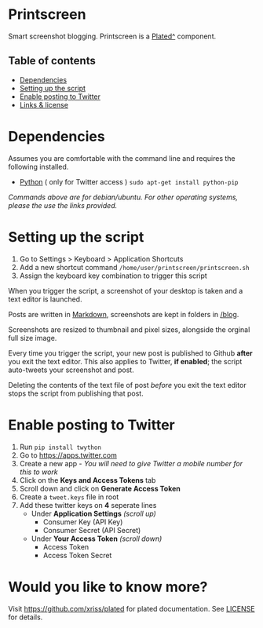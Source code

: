 
# Printscreen

Smart screenshot blogging. Printscreen is a [Plated^](https://github.com/xriss/plated) component.

## Table of contents
  - [Dependencies](#dependencies)
  - [Setting up the script](#setting-up-the-script)
  - [Enable posting to Twitter](#enable-posting-to-twitter)
  - [Links & license](#would-you-like-to-know-more)

# Dependencies

Assumes you are comfortable with the command line and requires the following installed.

- [Python](https://packaging.python.org/installing/) ( only for Twitter access ) ```sudo apt-get install python-pip```

_Commands above are for debian/ubuntu. For other operating systems, please the use the links provided._

# Setting up the script

1. Go to Settings > Keyboard > Application Shortcuts
2. Add a new shortcut command ```/home/user/printscreen/printscreen.sh```
3. Assign the keyboard key combination to trigger this script

When you trigger the script, a screenshot of your desktop is taken and a text editor is launched.

Posts are written in [Markdown](https://github.com/adam-p/markdown-here/wiki/Markdown-Cheatsheet), screenshots are kept in folders in [/blog](https://github.com/notshi/printscreen/tree/master/plated/source/blog).

Screenshots are resized to thumbnail and pixel sizes, alongside the orginal full size image.

Every time you trigger the script, your new post is published to Github **after** you exit the text editor. This also applies to Twitter, **if enabled**; the script auto-tweets your screenshot and post.

Deleting the contents of the text file of post _before_ you exit the text editor stops the script from publishing that post.


# Enable posting to Twitter

1. Run ```pip install twython```
2. Go to https://apps.twitter.com
3. Create a new app - _You will need to give Twitter a mobile number for this to work_
4. Click on the **Keys and Access Tokens** tab
5. Scroll down and click on **Generate Access Token**
6. Create a ```tweet.keys``` file in root
7. Add these twitter keys on **4** seperate lines
    - Under **Application Settings** _(scroll up)_
      - Consumer Key (API Key)
	  - Consumer Secret (API Secret)
    - Under **Your Access Token** _(scroll down)_
	  - Access Token
	  - Access Token Secret


# Would you like to know more?

Visit https://github.com/xriss/plated for plated documentation. See [LICENSE](https://github.com/xriss/plated/blob/master/LICENSE) for details. 
